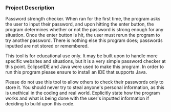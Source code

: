 ### Project Description

Password strength checker. When ran for the first time, the program asks the user to input their password, and upon hitting the enter button, the program determines whether or not the password is strong enough for any situation. Once the enter button is hit, the user must rerun the program to try another password. There is nothing else this program does; passwords inputted are not stored or remembered. 

This tool is for educational use only. It may be built upon to handle more specific websites and situations, but it is a very simple password checker at this point. EclipseIDE and Java were used to make this program. In order to run this program please ensure to install an IDE that supports Java.

Please do not use this tool to allow others to check their passwords only to store it. You should never try to steal anyone's personal information, as this is unethical in the coding and real world. Explicitly state how the program works and what is being done with the user's inputted information if deciding to build upon this code.

